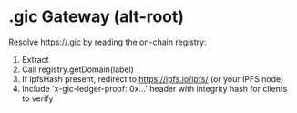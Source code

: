 # .gic Gateway (alt-root)
Resolve https://<label>.gic by reading the on-chain registry:
1) Extract <label>
2) Call registry.getDomain(label)
3) If ipfsHash present, redirect to https://ipfs.io/ipfs/<cid> (or your IPFS node)
4) Include 'x-gic-ledger-proof: 0x...' header with integrity hash for clients to verify

